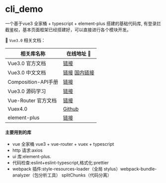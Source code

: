# cli_demo
一个基于vue3 全家桶 + typescript + element-plus 搭建的基础代码库,
有登录拦截鉴权，基本页面框架已经搭建好，可以直接进行各个模块开发。

📖 `Vue3.0` 相关文档：

| 相关库名称 | 在线地址 🔗 |
| --------- | ----- |
| Vue3.0 官方文档 | <a href="https://v3.vuejs.org/" target="_blank">链接</a> |
| Vue3.0 中文文档 | <a href="https://v3.cn.vuejs.org/" target="_blank">链接</a> <a href="https://vue3js.cn/docs/zh/" target="_blank">国内链接</a>|
| Composition-API手册 | <a href="https://vue3js.cn/vue-composition-api/" target="_blank">链接</a> |
| Vue3.0 源码学习 | <a href="https://vue3js.cn/start/" target="_blank">链接</a> |
| Vue-Router 官方文档 | <a href="https://next.router.vuejs.org/" target="_blank">链接</a> |
| Vuex4.0 | <a href="https://github.com/vuejs/vuex/tree/4.0/" target="_blank">Github</a> |
| element-plus | <a href="https://element-plus.org/#/zh-CN" target="_blank">链接</a> |

#### 主要用到的库

- vue 全家桶 vue3 + vue-router + vuex + typescript
- http 请求:axios
- ui 库:element-plus.
- 代码检查:eslint+eslint-typescript,格式化:prettier
- webpack 插件:style-resources-loader（全局 stylus）webpack-bundle-analyzer（包分析工具） splitChunks（代码分离）